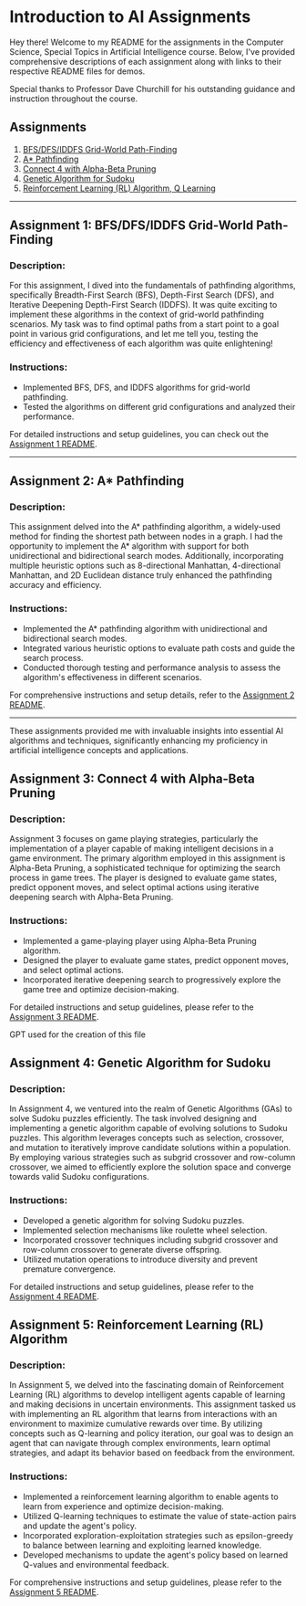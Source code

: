 # Introduction to AI Assignments

Hey there! Welcome to my README for the assignments in the Computer Science, Special Topics in Artificial Intelligence course. Below, I've provided comprehensive descriptions of each assignment along with links to their respective README files for demos.

Special thanks to Professor Dave Churchill for his outstanding guidance and instruction throughout the course.

## Assignments

1. [BFS/DFS/IDDFS Grid-World Path-Finding](#assignment-1-bfsdfsiddfs-grid-world-path-finding)
2. [A* Pathfinding](#assignment-2-a-pathfinding)
3. [Connect 4 with Alpha-Beta Pruning](#assignment-3-connect-4-with-alpha-beta-pruning)
4. [Genetic Algorithm for Sudoku](#assignment-4-genetic-algorithm-for-sudoku)
5. [Reinforcement Learning (RL) Algorithm, Q Learning](#assignment-5-reinforcement-learning-rl-algorithm)

---

## Assignment 1: BFS/DFS/IDDFS Grid-World Path-Finding

### Description:

For this assignment, I dived into the fundamentals of pathfinding algorithms, specifically Breadth-First Search (BFS), Depth-First Search (DFS), and Iterative Deepening Depth-First Search (IDDFS). It was quite exciting to implement these algorithms in the context of grid-world pathfinding scenarios. My task was to find optimal paths from a start point to a goal point in various grid configurations, and let me tell you, testing the efficiency and effectiveness of each algorithm was quite enlightening!

### Instructions:

- Implemented BFS, DFS, and IDDFS algorithms for grid-world pathfinding.
- Tested the algorithms on different grid configurations and analyzed their performance.

For detailed instructions and setup guidelines, you can check out the [Assignment 1 README](assignment-1/README.md).

---

## Assignment 2: A* Pathfinding

### Description:

This assignment delved into the A* pathfinding algorithm, a widely-used method for finding the shortest path between nodes in a graph. I had the opportunity to implement the A* algorithm with support for both unidirectional and bidirectional search modes. Additionally, incorporating multiple heuristic options such as 8-directional Manhattan, 4-directional Manhattan, and 2D Euclidean distance truly enhanced the pathfinding accuracy and efficiency.

### Instructions:

- Implemented the A* pathfinding algorithm with unidirectional and bidirectional search modes.
- Integrated various heuristic options to evaluate path costs and guide the search process.
- Conducted thorough testing and performance analysis to assess the algorithm's effectiveness in different scenarios.

For comprehensive instructions and setup details, refer to the [Assignment 2 README](assignment-2/README.md).

---

These assignments provided me with invaluable insights into essential AI algorithms and techniques, significantly enhancing my proficiency in artificial intelligence concepts and applications. 

## Assignment 3: Connect 4 with Alpha-Beta Pruning

### Description:

Assignment 3 focuses on game playing strategies, particularly the implementation of a player capable of making intelligent decisions in a game environment. The primary algorithm employed in this assignment is Alpha-Beta Pruning, a sophisticated technique for optimizing the search process in game trees. The player is designed to evaluate game states, predict opponent moves, and select optimal actions using iterative deepening search with Alpha-Beta Pruning.

### Instructions:

- Implemented a game-playing player using Alpha-Beta Pruning algorithm.
- Designed the player to evaluate game states, predict opponent moves, and select optimal actions.
- Incorporated iterative deepening search to progressively explore the game tree and optimize decision-making.

For detailed instructions and setup guidelines, please refer to the [Assignment 3 README](assignment-3/README.md).


GPT used for the creation of this file

## Assignment 4: Genetic Algorithm for Sudoku

### Description:

In Assignment 4, we ventured into the realm of Genetic Algorithms (GAs) to solve Sudoku puzzles efficiently. The task involved designing and implementing a genetic algorithm capable of evolving solutions to Sudoku puzzles. This algorithm leverages concepts such as selection, crossover, and mutation to iteratively improve candidate solutions within a population. By employing various strategies such as subgrid crossover and row-column crossover, we aimed to efficiently explore the solution space and converge towards valid Sudoku configurations.

### Instructions:

- Developed a genetic algorithm for solving Sudoku puzzles.
- Implemented selection mechanisms like roulette wheel selection.
- Incorporated crossover techniques including subgrid crossover and row-column crossover to generate diverse offspring.
- Utilized mutation operations to introduce diversity and prevent premature convergence.

For detailed instructions and setup guidelines, please refer to the [Assignment 4 README](assignment-4/README.md).


## Assignment 5: Reinforcement Learning (RL) Algorithm

### Description:

In Assignment 5, we delved into the fascinating domain of Reinforcement Learning (RL) algorithms to develop intelligent agents capable of learning and making decisions in uncertain environments. This assignment tasked us with implementing an RL algorithm that learns from interactions with an environment to maximize cumulative rewards over time. By utilizing concepts such as Q-learning and policy iteration, our goal was to design an agent that can navigate through complex environments, learn optimal strategies, and adapt its behavior based on feedback from the environment.

### Instructions:

- Implemented a reinforcement learning algorithm to enable agents to learn from experience and optimize decision-making.
- Utilized Q-learning techniques to estimate the value of state-action pairs and update the agent's policy.
- Incorporated exploration-exploitation strategies such as epsilon-greedy to balance between learning and exploiting learned knowledge.
- Developed mechanisms to update the agent's policy based on learned Q-values and environmental feedback.

For comprehensive instructions and setup guidelines, please refer to the [Assignment 5 README](assignment-5/README.md).
